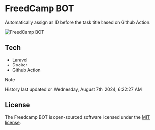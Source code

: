 # FreedCamp BOT

Automatically assign an ID before the task title based on Github Action.

![FreedCamp BOT](https://repository-images.githubusercontent.com/737932867/7d34798b-2680-471c-b089-a78a718d3d6a)

## Tech

- Laravel
- Docker
- Github Action

> [!NOTE]  
> History last updated on Wednesday, August 7th, 2024, 6:22:27 AM

## License

The Freedcamp BOT is open-sourced software licensed under the [MIT license](https://opensource.org/licenses/MIT).
